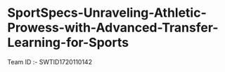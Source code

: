 # SportSpecs-Unraveling-Athletic-Prowess-with-Advanced-Transfer-Learning-for-Sports
Team ID :- SWTID1720110142
